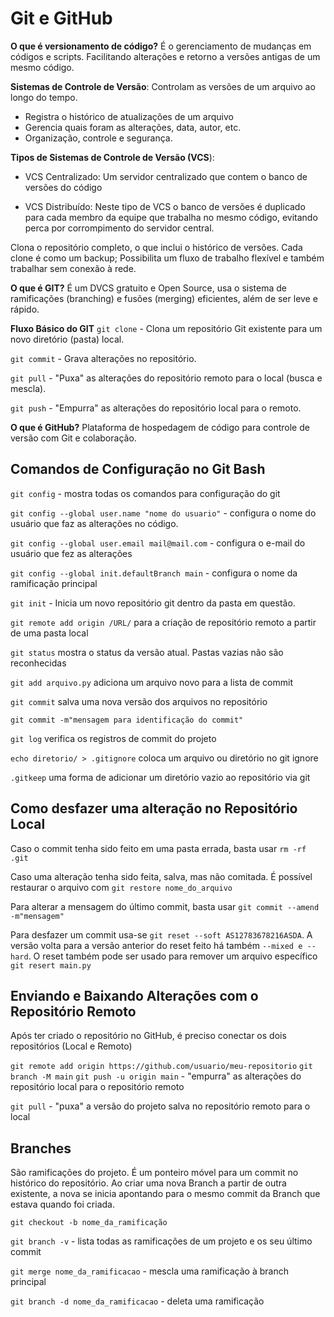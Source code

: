 # Git e GitHub
__O que é versionamento de código?__
É o gerenciamento de mudanças em códigos e scripts. Facilitando alterações e retorno a versões antigas de um mesmo código. 

**Sistemas de Controle de Versão**: Controlam as versões de um arquivo ao longo do tempo.

- Registra o histórico de atualizações de um arquivo 
- Gerencia quais foram as alterações, data, autor, etc.
- Organização, controle e segurança. 

**Tipos de Sistemas de Controle de Versão (VCS**):
- VCS Centralizado: Um servidor centralizado que contem o banco de versões do código

- VCS Distribuído: Neste tipo de VCS o banco de versões é duplicado para cada membro da equipe que trabalha no mesmo código, evitando perca por corrompimento do servidor central. 

Clona o repositório completo, o que inclui o histórico de versões. Cada clone é como um backup; Possibilita um fluxo de trabalho flexível e também trabalhar sem conexão à rede. 

__O que é GIT?__
É um DVCS gratuito e Open Source, usa o sistema de ramificações (branching) e fusões (merging) eficientes, além de ser leve e rápido.

__Fluxo Básico do GIT__ 
`git clone` - Clona um repositório Git existente para um novo diretório (pasta) local. 

`git commit` - Grava alterações no repositório.

`git pull` - "Puxa" as alterações do repositório remoto para o local (busca e mescla).

`git push` - "Empurra" as alterações do repositório local para o remoto. 


__O que é GitHub?__ 
Plataforma de hospedagem de código para controle de versão com Git e colaboração. 


## __Comandos de Configuração no Git Bash__

`git config` - mostra todas os comandos para configuração do git

`git config --global user.name "nome do usuario"` - configura o nome do usuário que faz as alterações no código. 

`git config --global user.email mail@mail.com` - configura o e-mail do usuário que fez as alterações 

`git config --global init.defaultBranch main` - configura o nome da ramificação principal 

`git init` - Inicia um novo repositório git dentro da pasta em questão.

`git remote add origin /URL/`  para a criação de repositório remoto a partir de uma pasta local

`git status` mostra o status da versão atual. Pastas vazias não são reconhecidas 

`git add arquivo.py` adiciona um arquivo novo para a lista de commit

`git commit` salva uma nova versão dos arquivos no repositório 

`git commit -m"mensagem para identificação do commit"`

`git log` verifica os registros de commit do projeto

`echo diretorio/ > .gitignore` coloca um arquivo ou diretório no git ignore

`.gitkeep` uma forma de adicionar um diretório vazio ao repositório via git

## Como desfazer uma alteração no Repositório Local

Caso o commit tenha sido feito em uma pasta errada, basta usar `rm -rf .git` 

Caso uma alteração tenha sido feita, salva, mas não comitada. É possível restaurar o arquivo com `git restore nome_do_arquivo` 

Para alterar a mensagem do último commit, basta usar `git commit --amend -m"mensagem"` 

Para desfazer um commit usa-se `git reset --soft AS12783678216ASDA`. A versão volta para a versão anterior do reset feito há também `--mixed e --hard`. O reset também pode ser usado para remover um arquivo específico `git resert main.py` 

## Enviando e Baixando Alterações com o Repositório Remoto

Após ter criado o repositório no GitHub, é preciso conectar os dois repositórios (Local e Remoto)

`git remote add origin https://github.com/usuario/meu-repositorio` 
`git branch -M main` 
`git push -u origin main` - "empurra" as alterações do repositório local para o repositório remoto 

`git pull` - "puxa" a versão do projeto salva no repositório remoto para o local 

## Branches

São ramificações do projeto. É um ponteiro móvel para um commit no histórico do repositório. Ao criar uma nova Branch a partir de outra existente, a nova se inicia apontando para o mesmo commit da Branch que estava quando foi criada. 

`git checkout -b nome_da_ramificação` 

`git branch -v` - lista todas as ramificações de um projeto e os seu último commit

`git merge nome_da_ramificacao` - mescla uma ramificação à branch principal

`git branch -d nome_da_ramificacao` - deleta uma ramificação 



